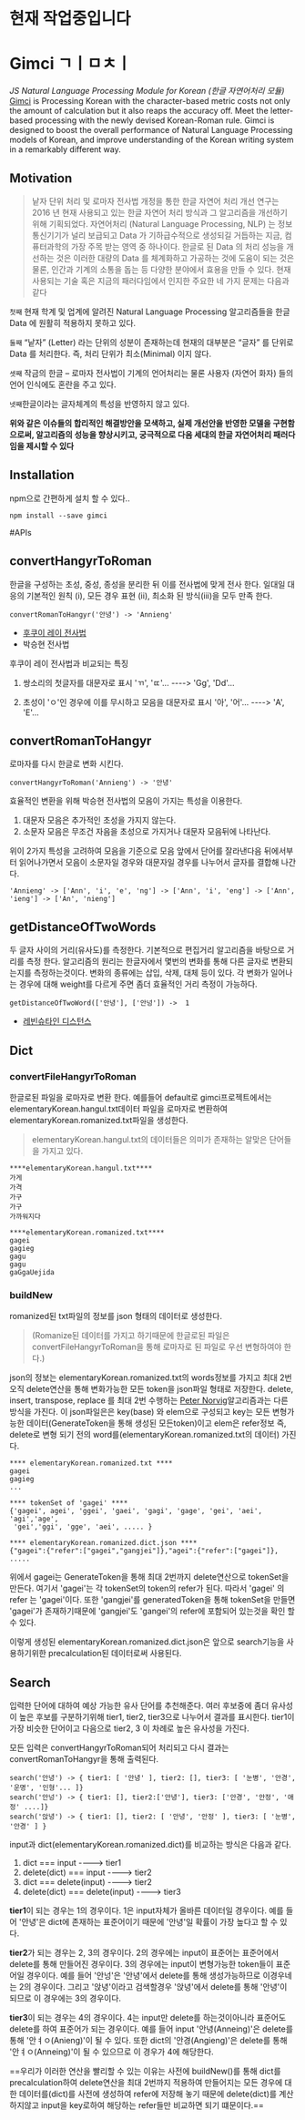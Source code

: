 # 현재 작업중입니다
#  Gimci  ㄱㅣㅁㅊㅣ
*JS Natural Language Processing Module for Korean (한글 자연어처리 모듈)*
[Gimci](https://gimci.github.io/) is Processing Korean with the character-based metric costs not only the amount of calculation but it also reaps the accuracy off. Meet the letter-based processing with the newly devised Korean-Roman rule. Gimci is designed to boost the overall performance of Natural Language Processing models of Korean, and improve understanding of the Korean writing system in a remarkably different way.

## Motivation
>낱자 단위 처리 및 로마자 전사법 개정을 통한 한글 자연어 처리 개선 연구는 2016 년 현재 사용되고 있는 한글 자연어 처리 방식과 그 알고리즘을 개선하기 위해 기획되었다. 자연어처리 (Natural Language Processing, NLP) 는 정보통신기기가 널리 보급되고 Data 가 기하급수적으로 생성되길 거듭하는 지금, 컴퓨터과학의 가장 주목 받는 영역 중 하나이다. 한글로 된 Data 의 처리 성능을 개선하는 것은 이러한 대량의 Data 를 체계화하고 가공하는 것에 도움이 되는 것은 물론, 인간과 기계의 소통을 돕는 등 다양한 분야에서 효용을 만들 수 있다. 현재 사용되는 기술 혹은 지금의 패러다임에서 인지한 주요한 네 가지 문제는 다음과 같다

`첫째` 현재 학계 및 업계에 알려진 Natural Language Processing 알고리즘들을 한글 Data 에 원활히 적용하지 못하고 있다.

`둘째` “낱자” (Letter) 라는 단위의 성분이 존재하는데 현재의 대부분은 “글자” 를 단위로 Data 를 처리한다. 즉, 처리 단위가 최소(Minimal) 이지 않다.

`셋째` 작금의 한글 – 로마자 전사법이 기계의 언어처리는 물론 사용자 (자연어 화자) 들의 언어 인식에도 혼란을 주고 있다.

`넷째`한글이라는 글자체계의 특성을 반영하지 않고 있다.



**위와 같은 이슈들의 합리적인 해결방안을 모색하고, 실제 개선안을 반영한 모델을 구현함으로써, 알고리즘의 성능을 향상시키고, 궁극적으로 다음 세대의 한글 자연어처리 패러다임을 제시할 수 있다**

## Installation
npm으로 간편하게 설치 할 수  있다..
```
npm install --save gimci
```

#APIs
## convertHangyrToRoman
한글을 구성하는 초성, 중성, 종성을 분리한 뒤 이를 전사법에 맞게 전사 한다. 일대일 대응의 기본적인 원칙 (i), 모든 경우 표현 (ii), 최소화 된 방식(iii)을 모두 만족 한다.
```
convertRomanToHangyr('안녕') -> 'Annieng'
```
 * [후쿠이 레이 전사법](http://www.tufs.ac.jp/ts/personal/choes/korean/middle/Sfukui.html)
 * 박승현 전사법
 
후쿠이 레이 전사법과 비교되는 특징 
1. 쌍소리의 첫글자를 대문자로 표시 'ㄲ', 'ㄸ'... ----> 'Gg', 'Dd'...

2. 초성이 'ㅇ'인 경우에 이를 무시하고 모음을 대문자로 표시 '아', '어'...   ----> 'A', 'E'...


## convertRomanToHangyr
로마자를 다시 한글로 변화 시킨다.
```
convertHangyrToRoman('Annieng') -> '안녕'

```
효율적인 변환을 위해 박승현 전사법의 모음이 가지는 특성을 이용한다. 
1. 대문자 모음은 추가적인 초성을 가지지 않는다.
2. 소문자 모음은 무조건 자음을 초성으로 가지거나 대문자 모음뒤에 나타난다.


위이 2가지 특성을 고려하여 모음을 기준으로 모음 앞에서 단어를 잘라낸다음 뒤에서부터 읽어나가면서 모음이 소문자일 경우와 대문자일 경우를 나누어서 글자를 결합해 나간다.
```
'Annieng' -> ['Ann', 'i', 'e', 'ng'] -> ['Ann', 'i', 'eng'] -> ['Ann', 'ieng'] -> ['An', 'nieng']
```

## getDistanceOfTwoWords
두 글자 사이의 거리(유사도)를 측정한다. 기본적으로 편집거리 알고리즘을 바탕으로 거리를 측정 한다. 
알고리즘의 원리는 한글자에서 몇번의 변화를 통해 다른 글자로 변환되는지를 측정하는것이다. 변화의 종류에는 삽입, 삭제, 대체 등이 있다.
각 변화가 일어나는 경우에 대해  weight를 다르게 주면 좀더 효율적인 거리 측정이 가능하다.
```
getDistanceOfTwoWord(['안녕'], ['안넝']) ->  1
```

* [레빈슈타인 디스턴스](http://hsp1116.tistory.com/41)

## Dict 


### convertFileHangyrToRoman
한글로된 파일을 로마자로 변환 한다. 예를들어 default로 gimci프로젝트에서는 elementaryKorean.hangul.txt데이터 파일을 로마자로 변환하여 elementaryKorean.romanized.txt파일을 생성한다.
>elementaryKorean.hangul.txt의 데이터들은 의미가 존재하는 알맞은 단어들을 가지고 있다.

```
****elementaryKorean.hangul.txt****
가게
가격
가구
가구
가까워지다
```

```
****elementaryKorean.romanized.txt****
gagei
gagieg
gagu
gagu
gaGgaUejida
```

### buildNew
romanized된 txt파일의 정보를 json 형태의 데이터로 생성한다.
> (Romanize된 데이터를 가지고 하기때문에 한글로된 파일은 convertFileHangyrToRoman을 통해 로마자로 된 파일로 우선 변형하여야 한다.)

json의 정보는 elementaryKorean.romanized.txt의 words정보를 가지고 최대 2번 오직 delete연산을 통해 변화가능한 모든 token을 json파일 형태로 저장한다. delete, insert, transpose, replace 를 최대 2번 수행하는  [Peter Norvig](http://norvig.com/spell-correct.html)알고리즘과는 다른 방식을 가진다. 이 json파일은은 key(base) 와 elem으로 구성되고 key는 모든 변형가능한 데이터(GenerateToken을 통해 생성된 모든token)이고 elem은 refer정보 즉, delete로 변형 되기 전의 word를(elementaryKorean.romanized.txt의 데이터) 가진다.

```
**** elementaryKorean.romanized.txt ****
gagei
gagieg
...
```
```
**** tokenSet of 'gagei' ****
{'gagei', agei', 'ggei', 'gaei', 'gagi', 'gage', 'gei', 'aei', 'agi','age',
 'gei','ggi', 'gge', 'aei', ..... }
```
```
**** elementaryKorean.romanized.dict.json ****
{"gagei":{"refer":["gagei","gangjei"]},"agei":{"refer":["gagei"]}, .....
```
위에서 gagei는 GenerateToken을 통해 최대 2번까지 delete연산으로 tokenSet을 만든다. 여기서 'gagei'는 각 tokenSet의 token의 refer가 된다. 따라서 'gagei' 의 refer 는 'gagei'이다. 또한 'gangjei'를 generatedToken을 통해 tokenSet을 만들면 'gagei'가 존재하기때문에 'gangjei'도 'gangei'의 refer에 포함되어 있는것을 확인 할 수 있다.

이렇게 생성된 elementaryKorean.romanized.dict.json은 앞으로 search기능을 사용하기위한 precalculation된 데이터로써 사용된다.



## Search
입력한 단어에 대하여 예상 가능한 유사 단어를 추천해준다. 여러 후보중에 좀더 유사성이 높은 후보를 구분하기위해 tier1, tier2, tier3으로 나누어서 결과를 표시한다. tier1이 가장 비슷한 단어이고 다음으로 tier2, 3 이 차례로 높은 유사성을 가진다.

모든 입력은 convertHangyrToRoman되어 처리되고 다시 결과는 convertRomanToHangyr을 통해 출력된다.
```
search('안녕') -> { tier1: [ '안녕' ], tier2: [], tier3: [ '눈병', '안경', '운명', '인형'... ]}
search('안넝') -> { tier1: [], tier2:['안녕'], tier3: ['안경', '안정', '애정' ....]}
search('앉녕') -> { tier1: [], tier2: [ '안녕', '안정' ], tier3: [ '눈병', '안경' ] }
```
input과 dict(elementaryKorean.romanized.dict)를 비교하는 방식은 다음과 같다.
1. dict === input ----> tier1
2. delete(dict) === input ----> tier2
3. dict === delete(input) ----> tier2
4. delete(dict) === delete(input) ----> tier3


**tier1**이 되는 경우는 1의 경우이다. 1은 input자체가 올바른 데이터일 경우이다. 예를 들어 '안녕'은 dict에 존재하는 표준어이기 때문에 '안녕'일 확률이 가장 높다고 할 수 있다.

**tier2**가 되는 경우는 2, 3의 경우이다. 2의 경우에는 input이 표준어는 표준어에서 delete를 통해 만들어진 경우이다. 3의 경우에는 input이 변형가능한 token들이 표준어일 경우이다. 예를 들어 '안넝'은 '안녕'에서 delete를 통해 생성가능하므로 이경우네는 2의 경우이다. 그리고 '앉녕'이라고 검색할경우 '앉녕'에서 delete를 통해 '안녕'이 되므로 이 경우에는 3의 경우이다.

**tier3**이 되는 경우는 4의 경우이다. 4는 input만 delete를 하는것이아니라 표준어도 delete를 하여 표준어가 되는 경우이다.
예를 들어 input '안녕(Anneing)'은 delete를 통해 '안ㅕㅇ(Anieng)'이 될 수 있다. 또한 dict의 '안경(Angieng)'은 delete를 통해 '안ㅕㅇ(Anneing)'이 될 수 있으므로 이 경우가 4에 해당한다.


==우리가 이러한 연산을 빨리할 수 있는 이유는 사전에 buildNew()를 통해 dict를 precalculation하여 delete연산을 최대 2번까지 적용하여 만들어지는 모든 경우에 대한 데이터를(dict)를 사전에 생성하여 refer에 저장해 놓기 때문에 delete(dict)를 계산하지않고 input을 key로하여 해당하는 refer들만 비교하면 되기 떄문이다.==
